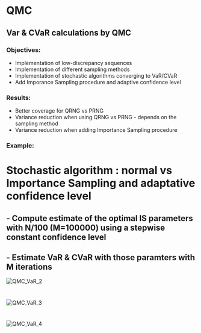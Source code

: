 # QMC

## Var & CVaR calculations by QMC

### Objectives: 
- Implementation of low-discrepancy sequences
- Implementation of different sampling methods
- Implementation of stochastic algorithms converging to VaR/CVaR
- Add Imporance Sampling procedure and adaptive confidence level

### Results:
- Better coverage for QRNG vs PRNG
- Variance reduction when using QRNG vs PRNG - depends on the sampling method
- Variance reduction when adding Importance Sampling procedure

### Example:

# Stochastic algorithm : normal vs Importance Sampling and adaptative confidence level
## - Compute estimate of the optimal IS parameters with N/100 (M=100000) using a stepwise constant confidence level
## - Estimate VaR & CVaR with those paramters with M iterations

![QMC_VaR_2](https://user-images.githubusercontent.com/56386159/150955943-eef14992-2d68-4e1d-9c53-cb2fc3b20d3d.PNG)

#

![QMC_VaR_3](https://user-images.githubusercontent.com/56386159/150955969-1aaf15e6-ce89-450e-84da-17f4557202ee.PNG)

#

![QMC_VaR_4](https://user-images.githubusercontent.com/56386159/150955987-9eacbcba-af3c-4c61-9538-2f87f913871f.PNG)
